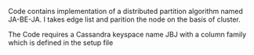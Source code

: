 Code contains implementation of a distributed partition algorithm named JA-BE-JA. I takes edge list and parition the node on the basis of cluster.

The Code requires a Cassandra keyspace name JBJ with a column family which is defined in the setup file